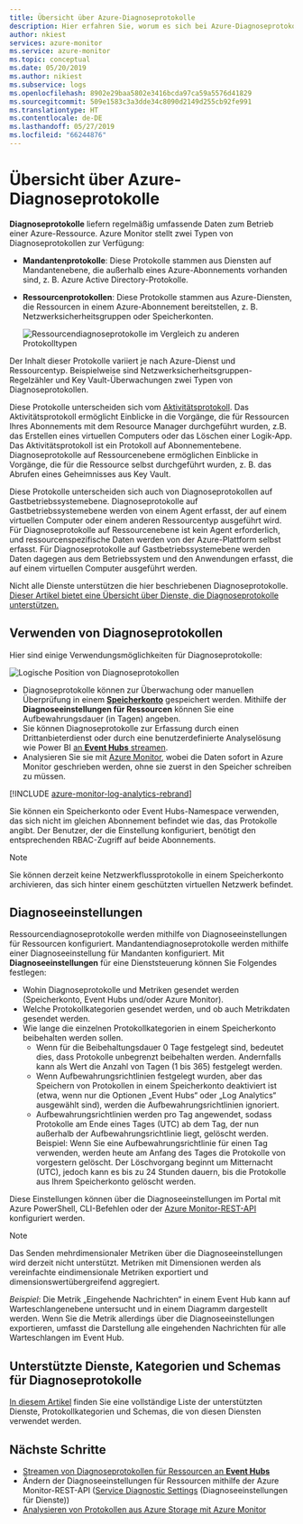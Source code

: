 ```yaml
---
title: Übersicht über Azure-Diagnoseprotokolle
description: Hier erfahren Sie, worum es sich bei Azure-Diagnoseprotokollen in Azure Monitor handelt, und wie Sie mithilfe von Diagnoseprotokollen Ereignisse innerhalb einer Azure-Ressource nachvollziehen.
author: nkiest
services: azure-monitor
ms.service: azure-monitor
ms.topic: conceptual
ms.date: 05/20/2019
ms.author: nikiest
ms.subservice: logs
ms.openlocfilehash: 8902e29baa5802e3416bcda97ca59a5576d41829
ms.sourcegitcommit: 509e1583c3a3dde34c8090d2149d255cb92fe991
ms.translationtype: HT
ms.contentlocale: de-DE
ms.lasthandoff: 05/27/2019
ms.locfileid: "66244876"
---
```

# <a name="overview-of-azure-diagnostic-logs"></a>Übersicht über Azure-Diagnoseprotokolle

**Diagnoseprotokolle** liefern regelmäßig umfassende Daten zum Betrieb einer Azure-Ressource. Azure Monitor stellt zwei Typen von Diagnoseprotokollen zur Verfügung:

* **Mandantenprotokolle**: Diese Protokolle stammen aus Diensten auf Mandantenebene, die außerhalb eines Azure-Abonnements vorhanden sind, z. B. Azure Active Directory-Protokolle.
* **Ressourcenprotokollen**: Diese Protokolle stammen aus Azure-Diensten, die Ressourcen in einem Azure-Abonnement bereitstellen, z. B. Netzwerksicherheitsgruppen oder Speicherkonten.

    ![Ressourcendiagnoseprotokolle im Vergleich zu anderen Protokolltypen](media/diagnostic-logs-overview/Diagnostics_Logs_vs_other_logs_v5.png)

Der Inhalt dieser Protokolle variiert je nach Azure-Dienst und Ressourcentyp. Beispielweise sind Netzwerksicherheitsgruppen-Regelzähler und Key Vault-Überwachungen zwei Typen von Diagnoseprotokollen.

Diese Protokolle unterscheiden sich vom [Aktivitätsprotokoll](activity-logs-overview.md). Das Aktivitätsprotokoll ermöglicht Einblicke in die Vorgänge, die für Ressourcen Ihres Abonnements mit dem Resource Manager durchgeführt wurden, z.B. das Erstellen eines virtuellen Computers oder das Löschen einer Logik-App. Das Aktivitätsprotokoll ist ein Protokoll auf Abonnementebene. Diagnoseprotokolle auf Ressourcenebene ermöglichen Einblicke in Vorgänge, die für die Ressource selbst durchgeführt wurden, z. B. das Abrufen eines Geheimnisses aus Key Vault.

Diese Protokolle unterscheiden sich auch von Diagnoseprotokollen auf Gastbetriebssystemebene. Diagnoseprotokolle auf Gastbetriebssystemebene werden von einem Agent erfasst, der auf einem virtuellen Computer oder einem anderen Ressourcentyp ausgeführt wird. Für Diagnoseprotokolle auf Ressourcenebene ist kein Agent erforderlich, und ressourcenspezifische Daten werden von der Azure-Plattform selbst erfasst. Für Diagnoseprotokolle auf Gastbetriebssystemebene werden Daten dagegen aus dem Betriebssystem und den Anwendungen erfasst, die auf einem virtuellen Computer ausgeführt werden.

Nicht alle Dienste unterstützen die hier beschriebenen Diagnoseprotokolle. [Dieser Artikel bietet eine Übersicht über Dienste, die Diagnoseprotokolle unterstützen.](./../../azure-monitor/platform/diagnostic-logs-schema.md)

## <a name="what-you-can-do-with-diagnostic-logs"></a>Verwenden von Diagnoseprotokollen
Hier sind einige Verwendungsmöglichkeiten für Diagnoseprotokolle:

![Logische Position von Diagnoseprotokollen](./media/diagnostic-logs-overview/Diagnostics_Logs_Actions.png)

* Diagnoseprotokolle können zur Überwachung oder manuellen Überprüfung in einem [**Speicherkonto**](../../azure-monitor/platform/archive-diagnostic-logs.md) gespeichert werden. Mithilfe der **Diagnoseeinstellungen für Ressourcen** können Sie eine Aufbewahrungsdauer (in Tagen) angeben.
* Sie können Diagnoseprotokolle zur Erfassung durch einen Drittanbieterdienst oder durch eine benutzerdefinierte Analyselösung wie Power BI [an **Event Hubs** streamen](diagnostic-logs-stream-event-hubs.md).
* Analysieren Sie sie mit [Azure Monitor](../../azure-monitor/platform/collect-azure-metrics-logs.md), wobei die Daten sofort in Azure Monitor geschrieben werden, ohne sie zuerst in den Speicher schreiben zu müssen.  

[!INCLUDE [azure-monitor-log-analytics-rebrand](../../../includes/azure-monitor-log-analytics-rebrand.md)]

Sie können ein Speicherkonto oder Event Hubs-Namespace verwenden, das sich nicht im gleichen Abonnement befindet wie das, das Protokolle angibt. Der Benutzer, der die Einstellung konfiguriert, benötigt den entsprechenden RBAC-Zugriff auf beide Abonnements.

> [!NOTE]
>  Sie können derzeit keine Netzwerkflussprotokolle in einem Speicherkonto archivieren, das sich hinter einem geschützten virtuellen Netzwerk befindet.

## <a name="diagnostic-settings"></a>Diagnoseeinstellungen

Ressourcendiagnoseprotokolle werden mithilfe von Diagnoseeinstellungen für Ressourcen konfiguriert. Mandantendiagnoseprotokolle werden mithilfe einer Diagnoseeinstellung für Mandanten konfiguriert. Mit **Diagnoseeinstellungen** für eine Dienststeuerung können Sie Folgendes festlegen:

* Wohin Diagnoseprotokolle und Metriken gesendet werden (Speicherkonto, Event Hubs und/oder Azure Monitor).
* Welche Protokollkategorien gesendet werden, und ob auch Metrikdaten gesendet werden.
* Wie lange die einzelnen Protokollkategorien in einem Speicherkonto beibehalten werden sollen.
    - Wenn für die Beibehaltungsdauer 0 Tage festgelegt sind, bedeutet dies, dass Protokolle unbegrenzt beibehalten werden. Andernfalls kann als Wert die Anzahl von Tagen (1 bis 365) festgelegt werden.
    - Wenn Aufbewahrungsrichtlinien festgelegt wurden, aber das Speichern von Protokollen in einem Speicherkonto deaktiviert ist (etwa, wenn nur die Optionen „Event Hubs“ oder „Log Analytics“ ausgewählt sind), werden die Aufbewahrungsrichtlinien ignoriert.
    - Aufbewahrungsrichtlinien werden pro Tag angewendet, sodass Protokolle am Ende eines Tages (UTC) ab dem Tag, der nun außerhalb der Aufbewahrungsrichtlinie liegt, gelöscht werden. Beispiel: Wenn Sie eine Aufbewahrungsrichtlinie für einen Tag verwenden, werden heute am Anfang des Tages die Protokolle von vorgestern gelöscht. Der Löschvorgang beginnt um Mitternacht (UTC), jedoch kann es bis zu 24 Stunden dauern, bis die Protokolle aus Ihrem Speicherkonto gelöscht werden.

Diese Einstellungen können über die Diagnoseeinstellungen im Portal mit Azure PowerShell, CLI-Befehlen oder der [Azure Monitor-REST-API](https://docs.microsoft.com/rest/api/monitor/) konfiguriert werden.

> [!NOTE]
> Das Senden mehrdimensionaler Metriken über die Diagnoseeinstellungen wird derzeit nicht unterstützt. Metriken mit Dimensionen werden als vereinfachte eindimensionale Metriken exportiert und dimensionswertübergreifend aggregiert.
>
> *Beispiel*: Die Metrik „Eingehende Nachrichten“ in einem Event Hub kann auf Warteschlangenebene untersucht und in einem Diagramm dargestellt werden. Wenn Sie die Metrik allerdings über die Diagnoseeinstellungen exportieren, umfasst die Darstellung alle eingehenden Nachrichten für alle Warteschlangen im Event Hub.
>
>

## <a name="supported-services-categories-and-schemas-for-diagnostic-logs"></a>Unterstützte Dienste, Kategorien und Schemas für Diagnoseprotokolle

[In diesem Artikel](../../azure-monitor/platform/diagnostic-logs-schema.md) finden Sie eine vollständige Liste der unterstützten Dienste, Protokollkategorien und Schemas, die von diesen Diensten verwendet werden.

## <a name="next-steps"></a>Nächste Schritte

* [Streamen von Diagnoseprotokollen für Ressourcen an **Event Hubs**](diagnostic-logs-stream-event-hubs.md)
* Ändern der Diagnoseeinstellungen für Ressourcen mithilfe der Azure Monitor-REST-API ([Service Diagnostic Settings](https://docs.microsoft.com/rest/api/monitor/) (Diagnoseeinstellungen für Dienste))
* [Analysieren von Protokollen aus Azure Storage mit Azure Monitor](collect-azure-metrics-logs.md)
